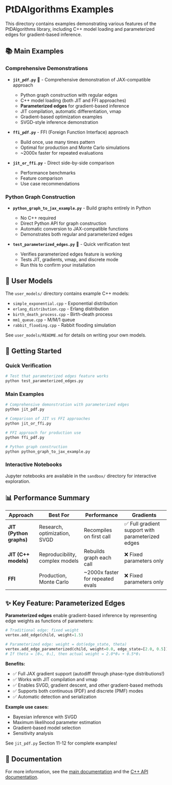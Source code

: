 # PtDAlgorithms Examples

This directory contains examples demonstrating various features of the PtDAlgorithms library, including C++ model loading and parameterized edges for gradient-based inference.

## 📚 Main Examples

### Comprehensive Demonstrations

- **`jit_pdf.py`** 🎯 - Comprehensive demonstration of JAX-compatible approach
  - Python graph construction with regular edges
  - C++ model loading (both JIT and FFI approaches)
  - **Parameterized edges** for gradient-based inference
  - JIT compilation, automatic differentiation, vmap
  - Gradient-based optimization examples
  - SVGD-style inference demonstration

- **`ffi_pdf.py`** - FFI (Foreign Function Interface) approach
  - Build once, use many times pattern
  - Optimal for production and Monte Carlo simulations
  - ~2000x faster for repeated evaluations

- **`jit_or_ffi.py`** - Direct side-by-side comparison
  - Performance benchmarks
  - Feature comparison
  - Use case recommendations

### Python Graph Construction

- **`python_graph_to_jax_example.py`** - Build graphs entirely in Python
  - No C++ required
  - Direct Python API for graph construction
  - Automatic conversion to JAX-compatible functions
  - Demonstrates both regular and parameterized edges

- **`test_parameterized_edges.py`** 🧪 - Quick verification test
  - Verifies parameterized edges feature is working
  - Tests JIT, gradients, vmap, and discrete mode
  - Run this to confirm your installation

## 🔧 User Models

The `user_models/` directory contains example C++ models:
- `simple_exponential.cpp` - Exponential distribution
- `erlang_distribution.cpp` - Erlang distribution
- `birth_death_process.cpp` - Birth-death process
- `mm1_queue.cpp` - M/M/1 queue
- `rabbit_flooding.cpp` - Rabbit flooding simulation

See `user_models/README.md` for details on writing your own models.

## 🚀 Getting Started

### Quick Verification

```bash
# Test that parameterized edges feature works
python test_parameterized_edges.py
```

### Main Examples

```bash
# Comprehensive demonstration with parameterized edges
python jit_pdf.py

# Comparison of JIT vs FFI approaches
python jit_or_ffi.py

# FFI approach for production use
python ffi_pdf.py

# Python graph construction
python python_graph_to_jax_example.py
```

### Interactive Notebooks

Jupyter notebooks are available in the `sandbox/` directory for interactive exploration.

## 📊 Performance Summary

| Approach | Best For | Performance | Gradients |
|----------|----------|-------------|-----------|
| **JIT (Python graphs)** | Research, optimization, SVGD | Recompiles on first call | ✅ Full gradient support with parameterized edges |
| **JIT (C++ models)** | Reproducibility, complex models | Rebuilds graph each call | ❌ Fixed parameters only |
| **FFI** | Production, Monte Carlo | ~2000x faster for repeated evals | ❌ Fixed parameters only |

## ✨ Key Feature: Parameterized Edges

**Parameterized edges** enable gradient-based inference by representing edge weights as functions of parameters:

```python
# Traditional edge: fixed weight
vertex.add_edge(child, weight=1.5)

# Parameterized edge: weight = dot(edge_state, theta)
vertex.add_edge_parameterized(child, weight=0.0, edge_state=[2.0, 0.5])
# If theta = [θ₀, θ₁], then actual weight = 2.0*θ₀ + 0.5*θ₁
```

**Benefits:**
- ✅ Full JAX gradient support (autodiff through phase-type distributions!)
- ✅ Works with JIT compilation and vmap
- ✅ Enables SVGD, gradient descent, and other gradient-based methods
- ✅ Supports both continuous (PDF) and discrete (PMF) modes
- ✅ Automatic detection and serialization

**Example use cases:**
- Bayesian inference with SVGD
- Maximum likelihood parameter estimation
- Gradient-based model selection
- Sensitivity analysis

See `jit_pdf.py` Section 11-12 for complete examples!

## 📖 Documentation

For more information, see the [main documentation](../README.md) and the [C++ API documentation](../api/cpp/README.md).